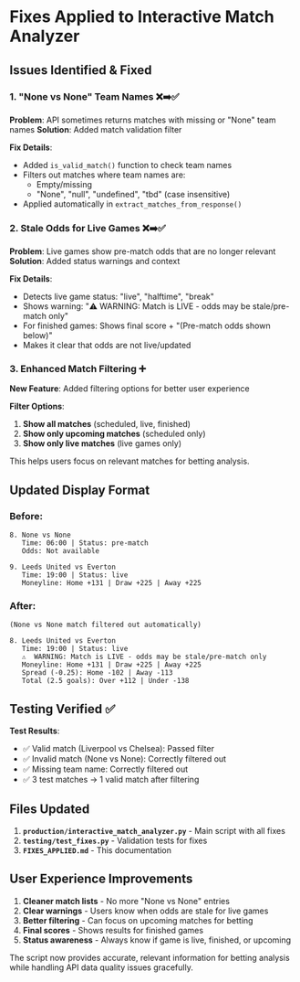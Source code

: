 # Fixes Applied to Interactive Match Analyzer

## Issues Identified & Fixed

### 1. **"None vs None" Team Names** ❌➡️✅
**Problem**: API sometimes returns matches with missing or "None" team names
**Solution**: Added match validation filter

**Fix Details**:
- Added `is_valid_match()` function to check team names
- Filters out matches where team names are:
  - Empty/missing
  - "None", "null", "undefined", "tbd" (case insensitive)
- Applied automatically in `extract_matches_from_response()`

### 2. **Stale Odds for Live Games** ❌➡️✅  
**Problem**: Live games show pre-match odds that are no longer relevant
**Solution**: Added status warnings and context

**Fix Details**:
- Detects live game status: "live", "halftime", "break"
- Shows warning: "⚠️ WARNING: Match is LIVE - odds may be stale/pre-match only"
- For finished games: Shows final score + "(Pre-match odds shown below)"
- Makes it clear that odds are not live/updated

### 3. **Enhanced Match Filtering** ➕
**New Feature**: Added filtering options for better user experience

**Filter Options**:
1. **Show all matches** (scheduled, live, finished)
2. **Show only upcoming matches** (scheduled only) 
3. **Show only live matches** (live games only)

This helps users focus on relevant matches for betting analysis.

## Updated Display Format

### Before:
```
8. None vs None
   Time: 06:00 | Status: pre-match
   Odds: Not available

9. Leeds United vs Everton  
   Time: 19:00 | Status: live
   Moneyline: Home +131 | Draw +225 | Away +225
```

### After:
```
(None vs None match filtered out automatically)

8. Leeds United vs Everton
   Time: 19:00 | Status: live
   ⚠️  WARNING: Match is LIVE - odds may be stale/pre-match only
   Moneyline: Home +131 | Draw +225 | Away +225
   Spread (-0.25): Home -102 | Away -113
   Total (2.5 goals): Over +112 | Under -138
```

## Testing Verified ✅

**Test Results**:
- ✅ Valid match (Liverpool vs Chelsea): Passed filter
- ✅ Invalid match (None vs None): Correctly filtered out
- ✅ Missing team name: Correctly filtered out
- ✅ 3 test matches → 1 valid match after filtering

## Files Updated

1. **`production/interactive_match_analyzer.py`** - Main script with all fixes
2. **`testing/test_fixes.py`** - Validation tests for fixes
3. **`FIXES_APPLIED.md`** - This documentation

## User Experience Improvements

1. **Cleaner match lists** - No more "None vs None" entries
2. **Clear warnings** - Users know when odds are stale for live games
3. **Better filtering** - Can focus on upcoming matches for betting
4. **Final scores** - Shows results for finished games
5. **Status awareness** - Always know if game is live, finished, or upcoming

The script now provides accurate, relevant information for betting analysis while handling API data quality issues gracefully.